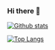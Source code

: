 ### Hi there 👋

[![Github stats](https://github-readme-stats.vercel.app/api?username=Shulu-Chen&count_private=true&show_icons=true)](https://github.com/Shulu-Chen)

[![Top Langs](https://github-readme-stats.vercel.app/api/top-langs/?username=Shulu-Chen&layout=compact)](https://github.com/Shulu-Chen)

